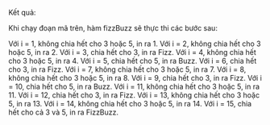 Kết quả:

Khi chạy đoạn mã trên, hàm fizzBuzz sẽ thực thi các bước sau:

Với i = 1, không chia hết cho 3 hoặc 5, in ra 1.
Với i = 2, không chia hết cho 3 hoặc 5, in ra 2.
Với i = 3, chia hết cho 3, in ra Fizz.
Với i = 4, không chia hết cho 3 hoặc 5, in ra 4.
Với i = 5, chia hết cho 5, in ra Buzz.
Với i = 6, chia hết cho 3, in ra Fizz.
Với i = 7, không chia hết cho 3 hoặc 5, in ra 7.
Với i = 8, không chia hết cho 3 hoặc 5, in ra 8.
Với i = 9, chia hết cho 3, in ra Fizz.
Với i = 10, chia hết cho 5, in ra Buzz.
Với i = 11, không chia hết cho 3 hoặc 5, in ra 11.
Với i = 12, chia hết cho 3, in ra Fizz.
Với i = 13, không chia hết cho 3 hoặc 5, in ra 13.
Với i = 14, không chia hết cho 3 hoặc 5, in ra 14.
Với i = 15, chia hết cho cả 3 và 5, in ra FizzBuzz.
